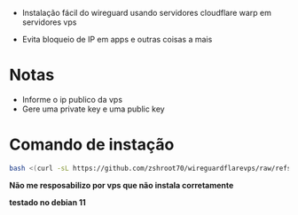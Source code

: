 - Instalação fácil do wireguard usando servidores cloudflare warp em servidores vps 

- Evita bloqueio de IP em apps e outras coisas a mais

# Notas

- Informe o ip publico da vps
- Gere uma private key e uma public key

# Comando de instação

```bash
bash <(curl -sL https://github.com/zshroot70/wireguardflarevps/raw/refs/heads/main/wg)
```

**Não me resposabilizo por vps que não instala corretamente**

**testado no debian 11**
